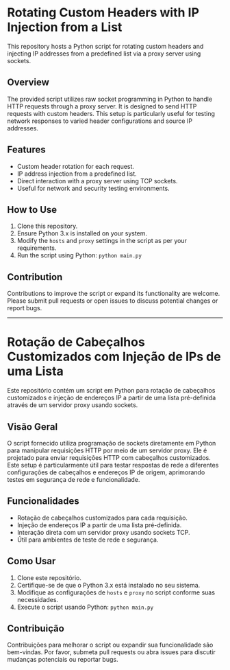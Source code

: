 # Rotating Custom Headers with IP Injection from a List

This repository hosts a Python script for rotating custom headers and injecting IP addresses from a predefined list via a proxy server using sockets.

## Overview
The provided script utilizes raw socket programming in Python to handle HTTP requests through a proxy server. It is designed to send HTTP requests with custom headers.
This setup is particularly useful for testing network responses to varied header configurations and source IP addresses.

## Features
- Custom header rotation for each request.
- IP address injection from a predefined list.
- Direct interaction with a proxy server using TCP sockets.
- Useful for network and security testing environments.

## How to Use
1. Clone this repository.
2. Ensure Python 3.x is installed on your system.
3. Modify the `hosts` and `proxy` settings in the script as per your requirements.
4. Run the script using Python: `python main.py`

## Contribution
Contributions to improve the script or expand its functionality are welcome. Please submit pull requests or open issues to discuss potential changes or report bugs.

---

# Rotação de Cabeçalhos Customizados com Injeção de IPs de uma Lista

Este repositório contém um script em Python para rotação de cabeçalhos customizados e injeção de endereços IP a partir de uma lista pré-definida através de um servidor proxy usando sockets.

## Visão Geral
O script fornecido utiliza programação de sockets diretamente em Python para manipular requisições HTTP por meio de um servidor proxy. Ele é projetado para enviar requisições HTTP com cabeçalhos customizados. Este setup é particularmente útil para testar respostas de rede a diferentes configurações de cabeçalhos e endereços IP de origem, aprimorando testes em segurança de rede e funcionalidade.

## Funcionalidades
- Rotação de cabeçalhos customizados para cada requisição.
- Injeção de endereços IP a partir de uma lista pré-definida.
- Interação direta com um servidor proxy usando sockets TCP.
- Útil para ambientes de teste de rede e segurança.

## Como Usar
1. Clone este repositório.
2. Certifique-se de que o Python 3.x está instalado no seu sistema.
3. Modifique as configurações de `hosts` e `proxy` no script conforme suas necessidades.
4. Execute o script usando Python: `python main.py`

## Contribuição
Contribuições para melhorar o script ou expandir sua funcionalidade são bem-vindas. Por favor, submeta pull requests ou abra issues para discutir mudanças potenciais ou reportar bugs.
